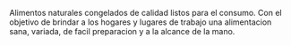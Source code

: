 Alimentos naturales congelados de calidad listos para el consumo. Con el objetivo de brindar a los hogares y lugares de trabajo una alimentacion sana, variada, de facil preparacion y a la alcance de la mano.
